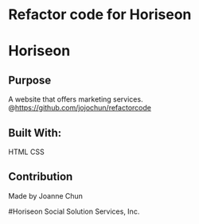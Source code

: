 # Refactor code for Horiseon

# Horiseon

## Purpose
A website that offers marketing services.
 @https://github.com/jojochun/refactorcode

## Built With:
HTML
CSS

## Contribution
Made by Joanne Chun

#Horiseon Social Solution Services, Inc. 
